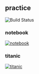 ##  practice

![Build Status](https://github.com/Nddfdd/practice/actions/workflows/main.yml/badge.svg?branch=main) <br>
### notebook
[![notebook](https://mybinder.org/badge_logo.svg)](https://mybinder.org/v2/gh/Nddfdd/practice/main?labpath=notebook.ipynb) <br>
### titanic
[![titanic](https://mybinder.org/badge_logo.svg)](https://mybinder.org/v2/gh/Nddfdd/practice/main?labpath=titanic.ipynb) <br>